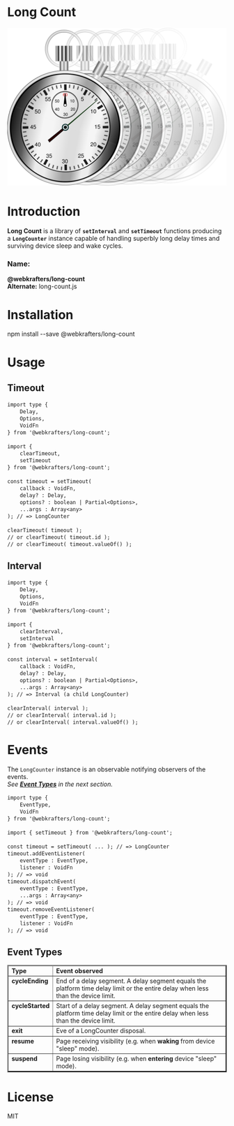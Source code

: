 # Long Count 
<p align="center" height="200" min-width="320" padding="20">
    <img src="logo.svg"></img>
</p>

# Introduction
**Long Count** is a library of **`setInterval`** and **`setTimeout`** functions producing a **`LongCounter`** instance capable of handling superbly long delay times and surviving device sleep and wake cycles.

### Name:
<strong>@webkrafters/long-count</strong><br />
<strong>Alternate:</strong> long-count.js

# Installation
npm install --save @webkrafters/long-count

# Usage

## Timeout

```tsx
import type {
    Delay,
    Options,
    VoidFn
} from '@webkrafters/long-count';

import {
    clearTimeout,
    setTimeout
} from '@webkrafters/long-count';

const timeout = setTimeout(
    callback : VoidFn,
    delay? : Delay,
    options? : boolean | Partial<Options>,
    ...args : Array<any>
); // => LongCounter

clearTimeout( timeout );
// or clearTimeout( timeout.id );
// or clearTimeout( timeout.valueOf() );
```

## Interval

```tsx
import type {
    Delay,
    Options,
    VoidFn
} from '@webkrafters/long-count';

import {
    clearInterval,
    setInterval
} from '@webkrafters/long-count';

const interval = setInterval(
    callback : VoidFn,
    delay? : Delay,
    options? : boolean | Partial<Options>,
    ...args : Array<any>
); // => Interval (a child LongCounter)

clearInterval( interval );
// or clearInterval( interval.id );
// or clearInterval( interval.valueOf() );
```

# Events

The `LongCounter` instance is an observable notifying observers of the events.<br />
*See **[Event Types](#etypes)** in the next section.* 

```tsx
import type {
    EventType,
    VoidFn
} from '@webkrafters/long-count';

import { setTimeout } from '@webkrafters/long-count';

const timeout = setTimeout( ... ); // => LongCounter
timeout.addEventListener(
    eventType : EventType,
    listener : VoidFn
); // => void
timeout.dispatchEvent(
    eventType : EventType,
    ...args : Array<any>
); // => void
timeout.removeEventListener(
    eventType : EventType,
    listener : VoidFn
); // => void

```

<h2 id="etypes">Event Types</h2>
<table BORDER=2>
    <thead>
        <tr>
            <td><strong>Type</strong></td>
            <td><strong>Event observed</strong></td>
        </tr>
    </thead>
    <tbody VALIGN=TOP>
        <tr>
            <td><strong>cycleEnding</strong></td>
            <td>
                End of a delay segment. A delay segment equals the platform time delay limit or the entire delay when less than the device limit.
            </td>
        </tr>
        <tr>
            <td><strong>cycleStarted</strong></td>
            <td>
                Start of a delay segment. A delay segment equals the platform time delay limit or the entire delay when less than the device limit.
            </td>
        </tr>
        <tr>
            <td><strong>exit</strong></td>
            <td>
                Eve of a LongCounter disposal.
            </td>
        </tr>
        <tr>
            <td><strong>resume</strong></td>
            <td>
                Page receiving visibility (e.g. when <strong>waking</strong> from device "sleep" mode).
            </td>
        </tr>
        <tr>
            <td><strong>suspend</strong></td>
            <td>
                Page losing visibility (e.g. when <strong>entering</strong> device "sleep" mode).
            </td>
        </tr>
    </tbody>
</table>

# License
MIT
